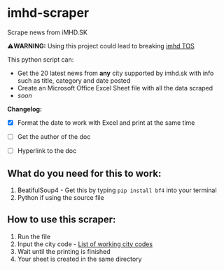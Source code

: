 # imhd-scraper
Scrape news from iMHD.SK

:warning:**WARNING:** Using this project could lead to breaking [imhd TOS](https://imhd.sk/ba/doc/sk/10260/Podmienky-pou%C5%BE%C3%ADvania)

This python script can:
- Get the 20 latest news from **any** city supported by imhd.sk with info such as title, category and date posted
- Create an Microsoft Office Excel Sheet file with all the data scraped
- *soon*

**Changelog:**
- [x] Format the date to work with Excel and print at the same time
- [ ] Get the author of the doc
- [ ] Hyperlink to the doc


## What do you need for this to work:
1. BeatifulSoup4 - Get this by typing `pip install bf4` into your terminal
2. Python if using the source file

## How to use this scraper:
1. Run the file
2. Input the city code - [List of working city codes](CITIES.md)
3. Wait until the printing is finished
4. Your sheet is created in the same directory
